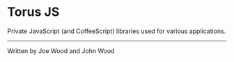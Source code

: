 # Torus JS
Private JavaScript (and CoffeeScript) libraries used for various applications. 

* * *
Written by Joe Wood and John Wood